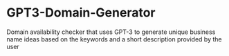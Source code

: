 # GPT3-Domain-Generator
Domain availability checker that uses GPT-3 to generate unique business name ideas based on the keywords and a short description provided by the user
